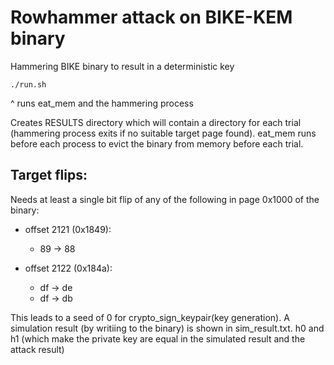 # Rowhammer attack on BIKE-KEM binary
Hammering BIKE binary to result in a deterministic key

```
./run.sh
```
^ runs eat_mem and the hammering process

Creates RESULTS directory which will contain a directory for each trial (hammering process exits if no suitable target page found). 
eat_mem runs before each process to evict the binary from memory before each trial.



## Target flips:
Needs at least a single bit flip of any of the following in page 0x1000 of the binary:

- offset 2121 (0x1849):
  - 89 -> 88
 
- offset 2122 (0x184a):
  - df -> de
  - df -> db

This leads to a seed of 0 for crypto_sign_keypair(key generation). A simulation result (by writiing to the binary) is shown in sim_result.txt. h0 and h1 (which make the private key are equal in the simulated result and the attack result)

